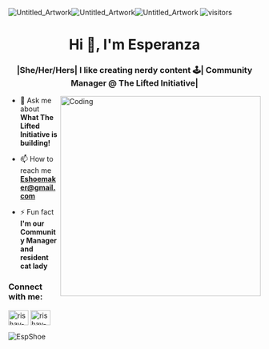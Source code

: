  ![Untitled_Artwork](https://user-images.githubusercontent.com/110497773/199380930-f26c9ca1-c630-48c4-9095-c2c722294dfb.gif)![Untitled_Artwork](https://user-images.githubusercontent.com/110497773/199380930-f26c9ca1-c630-48c4-9095-c2c722294dfb.gif)![Untitled_Artwork](https://user-images.githubusercontent.com/110497773/199380930-f26c9ca1-c630-48c4-9095-c2c722294dfb.gif)
![visitors](https://visitor-badge.glitch.me/badge?page_id=page.id)
<h1 align="center">Hi 👋, I'm Esperanza </h1>
<h3 align="center">|She/Her/Hers| I like creating nerdy content 🕹️| Community Manager @ The Lifted Initiative|</h3>
<img align="right" alt="Coding" width="400" src="https://media.tenor.com/NmRWsRk0eBoAAAAi/cute-girl.gif">




- 💬 Ask me about **What The Lifted Initiative is building!**

- 📫 How to reach me **Eshoemaker@gmail.com**

- ⚡ Fun fact **I'm our Community Manager and resident cat lady**

<h3 align="left">Connect with me:</h3>
<p align="left">
<a href="https://www.linkedin.com/in/esperanza-shoemaker" target="blank"><img align="center" src="https://raw.githubusercontent.com/rahuldkjain/github-profile-readme-generator/master/src/images/icons/Social/linked-in-alt.svg" alt="rishav-chanda-b89a791b3" height="30" width="40" /></a>
<a href="https://twitter.com/cactiarelife?lang=en" target="blank"><img align="center" src="https://raw.githubusercontent.com/rahuldkjain/github-profile-readme-generator/master/src/images/icons/Social/twitter-alt.svg" alt="rishav-chanda-b89a791b3" height="30" width="40" /></a>
</p>




<p><img align="center" src="https://github-readme-streak-stats.herokuapp.com/?user=EspShoe&&theme=tokyonight" alt="EspShoe" /></p>


